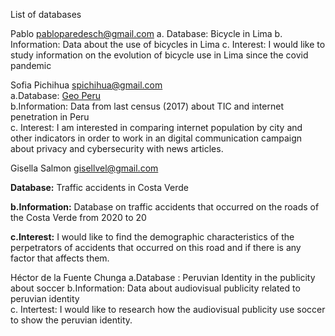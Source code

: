 List of databases

Pablo pabloparedesch@gmail.com
a. Database: Bicycle in Lima
b. Information: Data about the use of bicycles in Lima 
c. Interest: I would like to study information on the evolution of bicycle use in Lima since the covid pandemic
 
Sofia Pichihua spichihua@gmail.com  
a.Database: [Geo Peru](https://visor.geoperu.gob.pe/)  
b.Information:  Data from last census (2017) about TIC and internet penetration in Peru  
c. Interest: I am interested in comparing internet population by city and other indicators in order to work in an digital communication campaign about privacy and cybersecurity with news articles.  

Gisella Salmon <gisellvel@gmail.com>

**Database:** Traffic accidents in Costa Verde

**b.Information:** Database on traffic accidents that occurred on the roads of the Costa Verde from 2020 to 20

**c.Interest:** I would like to find the demographic characteristics of the perpetrators of accidents that occurred on this road and if there is any factor that affects them.

Héctor de la Fuente Chunga
a.Database : Peruvian Identity in the publicity about soccer
b.Information: Data about audiovisual publicity related to peruvian identity  
c. Intertest: I would like to research how the  audiovisual publicity use soccer to show the peruvian identity. 
